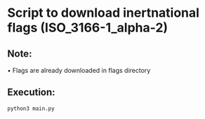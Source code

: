 # Script to download inertnational flags (ISO_3166-1_alpha-2)  

## Note:  
• Flags are already downloaded in flags directory  

## Execution:  
```
python3 main.py
```
